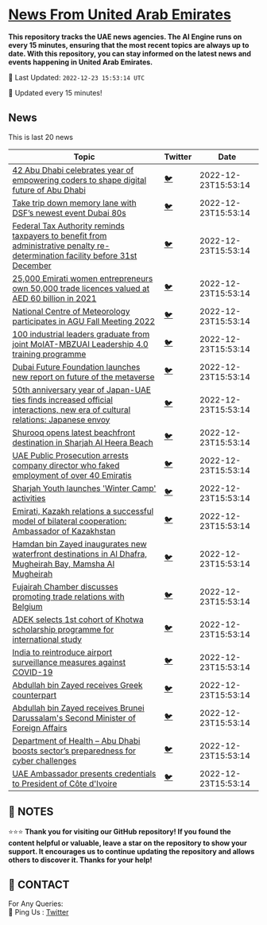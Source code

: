 [News From United Arab Emirates](https://github.com/UAE-Camel/News)
==========

**This repository tracks the UAE news agencies. 
The AI Engine runs on every 15 minutes, ensuring that the most recent topics are always up to date. 
With this repository, you can stay informed on the latest news and events happening in United Arab Emirates.**


📆 Last Updated: `2022-12-23 15:53:14 UTC`

🔧 Updated every 15 minutes!


## News

This is last 20 news

| Topic | Twitter | Date |
| ------------ | --- | ------- |
| [42 Abu Dhabi celebrates year of empowering coders to shape digital future of Abu Dhabi](https://github.com/UAE-Camel/News/blob/main/markdown/1395303114014.md) | [🐦](https://twitter.com/UAECamelNews/status/1606317012443172865) | 2022-12-23T15:53:14
| [Take trip down memory lane with DSF’s newest event Dubai 80s](https://github.com/UAE-Camel/News/blob/main/markdown/1395303114010.md) | [🐦](https://twitter.com/UAECamelNews/status/1606317012443172865) | 2022-12-23T15:53:14
| [Federal Tax Authority reminds taxpayers to benefit from administrative penalty re-determination facility before 31st December](https://github.com/UAE-Camel/News/blob/main/markdown/1395303113619.md) | [🐦](https://twitter.com/UAECamelNews/status/1606317012443172865) | 2022-12-23T15:53:14
| [25,000 Emirati women entrepreneurs own 50,000 trade licences valued at AED 60 billion in 2021](https://github.com/UAE-Camel/News/blob/main/markdown/1395303113621.md) | [🐦](https://twitter.com/UAECamelNews/status/1606317012443172865) | 2022-12-23T15:53:14
| [National Centre of Meteorology participates in AGU Fall Meeting 2022](https://github.com/UAE-Camel/News/blob/main/markdown/1395303113652.md) | [🐦](https://twitter.com/UAECamelNews/status/1606317012443172865) | 2022-12-23T15:53:14
| [100 industrial leaders graduate from joint MoIAT-MBZUAI Leadership 4.0 training programme](https://github.com/UAE-Camel/News/blob/main/markdown/1395303113657.md) | [🐦](https://twitter.com/UAECamelNews/status/1606317012443172865) | 2022-12-23T15:53:14
| [Dubai Future Foundation launches new report on future of the metaverse](https://github.com/UAE-Camel/News/blob/main/markdown/1395303113683.md) | [🐦](https://twitter.com/UAECamelNews/status/1606317012443172865) | 2022-12-23T15:53:14
| [50th anniversary year of Japan-UAE ties finds increased official interactions, new era of cultural relations: Japanese envoy](https://github.com/UAE-Camel/News/blob/main/markdown/1395303113687.md) | [🐦](https://twitter.com/UAECamelNews/status/1606317012443172865) | 2022-12-23T15:53:14
| [Shurooq opens latest beachfront destination  in Sharjah Al Heera Beach](https://github.com/UAE-Camel/News/blob/main/markdown/1395303113698.md) | [🐦](https://twitter.com/UAECamelNews/status/1606317012443172865) | 2022-12-23T15:53:14
| [UAE Public Prosecution arrests company director who faked employment of over 40 Emiratis](https://github.com/UAE-Camel/News/blob/main/markdown/1395303113992.md) | [🐦](https://twitter.com/UAECamelNews/status/1606317012443172865) | 2022-12-23T15:53:14
| [Sharjah Youth launches 'Winter Camp' activities](https://github.com/UAE-Camel/News/blob/main/markdown/1395303113704.md) | [🐦](https://twitter.com/UAECamelNews/status/1606317012443172865) | 2022-12-23T15:53:14
| [Emirati, Kazakh relations a successful model of bilateral cooperation: Ambassador of Kazakhstan](https://github.com/UAE-Camel/News/blob/main/markdown/1395303113724.md) | [🐦](https://twitter.com/UAECamelNews/status/1606317012443172865) | 2022-12-23T15:53:14
| [Hamdan bin Zayed inaugurates new waterfront destinations in Al Dhafra, Mugheirah Bay, Mamsha Al Mugheirah](https://github.com/UAE-Camel/News/blob/main/markdown/1395303113733.md) | [🐦](https://twitter.com/UAECamelNews/status/1606317012443172865) | 2022-12-23T15:53:14
| [Fujairah Chamber discusses promoting trade relations with Belgium](https://github.com/UAE-Camel/News/blob/main/markdown/1395303113759.md) | [🐦](https://twitter.com/UAECamelNews/status/1606317012443172865) | 2022-12-23T15:53:14
| [ADEK selects 1st cohort of Khotwa scholarship programme for international study](https://github.com/UAE-Camel/News/blob/main/markdown/1395303113832.md) | [🐦](https://twitter.com/UAECamelNews/status/1606317012443172865) | 2022-12-23T15:53:14
| [India to reintroduce airport surveillance measures against COVID-19](https://github.com/UAE-Camel/News/blob/main/markdown/1395303113867.md) | [🐦](https://twitter.com/UAECamelNews/status/1606317012443172865) | 2022-12-23T15:53:14
| [Abdullah bin Zayed receives Greek counterpart](https://github.com/UAE-Camel/News/blob/main/markdown/1395303113885.md) | [🐦](https://twitter.com/UAECamelNews/status/1606317012443172865) | 2022-12-23T15:53:14
| [Abdullah bin Zayed receives Brunei Darussalam's Second Minister of Foreign Affairs](https://github.com/UAE-Camel/News/blob/main/markdown/1395303113923.md) | [🐦](https://twitter.com/UAECamelNews/status/1606317012443172865) | 2022-12-23T15:53:14
| [Department of Health – Abu Dhabi boosts sector’s preparedness for cyber challenges](https://github.com/UAE-Camel/News/blob/main/markdown/1395303113942.md) | [🐦](https://twitter.com/UAECamelNews/status/1606317012443172865) | 2022-12-23T15:53:14
| [UAE Ambassador presents credentials to President of Côte d'Ivoire​](https://github.com/UAE-Camel/News/blob/main/markdown/1395303113950.md) | [🐦](https://twitter.com/UAECamelNews/status/1606317012443172865) | 2022-12-23T15:53:14




## 📝 NOTES

⭐⭐⭐ **Thank you for visiting our GitHub repository! If you found the content helpful or valuable, leave a star on the repository to show your support. It encourages us to continue updating the repository and allows others to discover it. Thanks for your help!**

## 📨 CONTACT

 For Any Queries:  
            🏓 Ping Us : [Twitter](https://twitter.com/UAECamelNews)